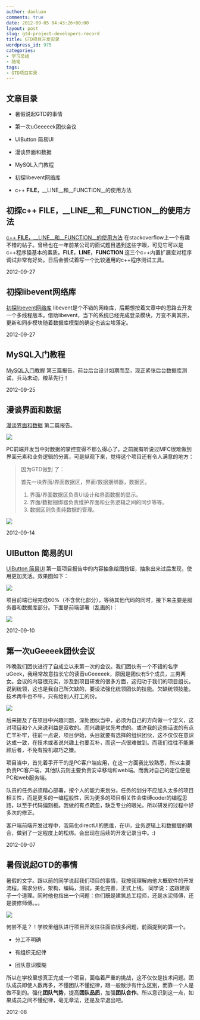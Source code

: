 ```yaml
---
author: daoluan
comments: true
date: 2012-09-05 04:43:26+00:00
layout: post
slug: gtd-project-developers-record
title: GTD项目开发实录
wordpress_id: 975
categories:
- 学习总结
- 随笔
tags:
- GTD项目实录
---
```


## 文章目录






  * 暑假说起GTD的事情


  * 第一次uGeeeeek团伙会议


  * UIButton 简易UI


  * 漫谈界面和数据


  * MySQL入门教程


  * 初探libevent网络库


  * c++ __FILE__，__LINE__和__FUNCTION__的使用方法




<!-- more -->





## 初探c++ __FILE__，__LINE__和__FUNCTION__的使用方法


[c++ __FILE__，__LINE__和__FUNCTION__的使用方法](http://daoluan.net/blog/archives/1095) 在stackoverflow上一个有趣不错的帖子。曾经也在一年前某公司的面试题目遇到这些字眼，可见它可以是c++程序猿基本的素质。__FILE__，__LINE__，__FUNCTION__ 这三个c++内置扩展宏对程序调试非常有好处。日后会尝试着写一个比较通用的c++程序测试工具。

2012-09-27




## 初探libevent网络库


[初探libevent网络库](http://daoluan.net/blog/archives/1089) libevent是个不错的网络库，后期想按着文章中的思路去开发一个多线程版本。借助libevent，当下的系统已经完成登录模块，万变不离其宗，更新和同步模块随着数据库模型的确定也该尘埃落定。

2012-09-27




## MySQL入门教程


[MySQL入门教程](http://daoluan.net/blog/?p=1063) 第三篇报告。前台后台设计如期而至，现正紧张后台数据库测试，兵马未动，粮草先行！

2012-09-25




## 漫谈界面和数据


[漫谈界面和数据](http://daoluan.net/blog/archives/1029) 第二篇报告。

![](http://md.daoluan.net/blog/images/2012/09/UI_data_combine.png)

PC前端开发当中对数据的掌控变得不那么得心了。之前就有听说过MFC很难做到界面元素和业务逻辑的分离，可是纵观下来，觉得这个项目还有令人满意的地方：


<blockquote><p>因为GTD做到 了：</p>
<p>首先一块界面/界面数据区，界面/数据捆绑器，数据区。</p>
<ol>
<li>界面/界面数据区负责UI设计和界面数据的显示。</li>
<li>界面/数据捆绑器负责维护界面和业务逻辑之间的同步等等。</li>
<li>数据区则负责纯数据的管理。</li>
</ol>
</blockquote>




[![](http://md.daoluan.net/blog/images/2012/09/UI_data_detach.png)](http://daoluan.net/blog/archives/975/ui_data_detach)




2012-09-14




## UIButton 简易的UI


[UIButton 简易UI](http://daoluan.net/blog/archives/1006) 第一篇项目报告中的内容抽象绘图按钮，抽象出来过后发现，使用更加灵活。效果图如下：

[![](http://md.daoluan.net/blog/images/2012/09/UIButtonApp.jpg)](http://daoluan.net/blog/archives/1006/uibuttonapp)

项目前端已经完成60%（不含优化部分），等待其他代码的同时，接下来主要是服务器和数据库部分。下面是前端部署（乱画的）：

[![](http://md.daoluan.net/blog/images/2012/09/gtd_client.png)](http://daoluan.net/blog/archives/975/gtd_client)

2012-09-10







## 第一次uGeeeek团伙会议


昨晚我们团伙进行了自成立以来第一次的会议。我们团伙有一个不错的名字uGeek，我经常故意拉长它的读音uGeeeeek，原因是团伙有5个成员，三男两女。会议的内容很充实，涉及到项目研发的很多方面，这归功于我们的项目组长。说到统领，这也是我自己所欠缺的，要设法强化统领团伙的技能。欠缺统领技能，技术再牛也不牛，只有给别人打工的份。


[![](http://md.daoluan.net/blog/images/2012/09/leader.jpg)](http://daoluan.net/blog/archives/975/leader)


后来提及了在项目中兴趣问题，深处团伙当中，必须为自己的方向做一个定义，这对项目和个人来说利益是双收的。而兴趣是优先考虑的。或许我的这些话说的有点亡羊补牢，往前一点说，项目伊始，头目就要有选择的组织团伙，这不仅仅在意识达成一致，在技术或者说兴趣上也要互补，而这一点很难做到。而我们往往不能兼顾后者，不免有投机取巧之嫌。

项目当中，首先着手开干的是PC客户端应用，在这一方面我比较熟悉，所以主要负责PC客户端，其他队员则主要负责安卓移动和web端。而我对自己的定位便是PC和web服务端。

队员的任务必须精心部署，按个人的能力来划分。任务的划分不应加入太多的项目相关性，而是更多的一编程般性，因为更多的项目相关性会束缚coder的编程思路，以至于代码偏刻板。我做的有点疏忽，缺乏专业的眼光，所以研发的过程中好多次的修正。

客户端前端开发过程中，我简化directUI的思维，在UI，业务逻辑上和数据层的耦合，做到了一定程度上的松绑。会出现在后续的开发记录当中。:)

2012-09-07



## 暑假说起GTD的事情





暑假的文字。跟以前的同学说起我们项目的事情，我按我理解向他大概软件的开发流程，需求分析，架构，编码，测试，美化完善，正式上线。 同学说：这跟建房子一个道理。同时他也指出一个问题：你们既是建筑总工程师，还是水泥师傅，还是装修师傅。。。


[![](http://md.daoluan.net/blog/images/2012/09/birds-nest-.jpg)](http://daoluan.net/blog/archives/975/birds-nest)







何尝不是？！学校里组队进行项目开发往往面临很多问题，前面提到的算一个。




  * 分工不明确


  * 有组织无纪律


  * 团队意识模糊


所以在学校里想真正完成一个项目，面临着严重的挑战，这不仅仅是技术问题。团队成员即使人数再多，不懂团队不懂纪律，跟一般散沙有什么区别，而靠一个人是做不到的。强化**团队气势**，提高**团队品质**，加强**团队合作**。所以意识到这一点，如果成员之间不懂纪律，毫无章法，还是及早退出吧。

2012-08


